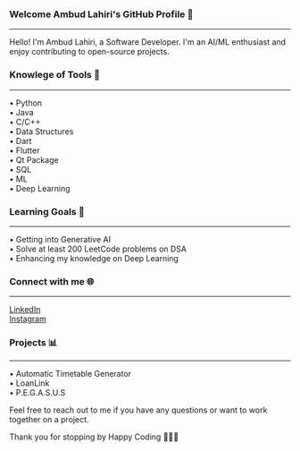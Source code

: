 ### Welcome Ambud Lahiri's GitHub Profile 👋    
_____________________________________________

Hello! I'm Ambud Lahiri, a Software Developer. I'm an AI/ML enthusiast and enjoy contributing to open-source projects.

###  Knowlege of Tools 🦾    
_______________________________
•	Python       
•	Java    
•	C/C++    
•	Data Structures    
•	Dart    
•	Flutter    
•	Qt Package    
•	SQL    
•	ML    
•	Deep Learning

###  Learning Goals 🎯     
__________________________
•	Getting into Generative AI    
•	Solve at least 200 LeetCode problems on DSA    
•	Enhancing my knowledge on Deep Learning

###  Connect with me 🌐    
____________________________
[LinkedIn](https://www.linkedin.com/in/ambud-lahiri-b2a98a252)    
[Instagram](https://www.instagram.com/ambudlahiri_004)

###  Projects 📊    
______________________
•	Automatic Timetable Generator    
•	LoanLink    
•	P.E.G.A.S.U.S

Feel free to reach out to me if you have any questions or want to work together on a project.

Thank you for stopping by
Happy Coding 👨🏻‍💻

